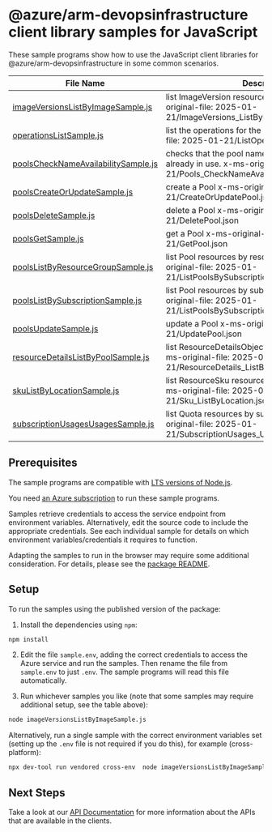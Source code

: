 # @azure/arm-devopsinfrastructure client library samples for JavaScript

These sample programs show how to use the JavaScript client libraries for @azure/arm-devopsinfrastructure in some common scenarios.

| **File Name**                                                           | **Description**                                                                                                               |
| ----------------------------------------------------------------------- | ----------------------------------------------------------------------------------------------------------------------------- |
| [imageVersionsListByImageSample.js][imageversionslistbyimagesample]     | list ImageVersion resources by Image x-ms-original-file: 2025-01-21/ImageVersions_ListByImage.json                            |
| [operationsListSample.js][operationslistsample]                         | list the operations for the provider x-ms-original-file: 2025-01-21/ListOperations.json                                       |
| [poolsCheckNameAvailabilitySample.js][poolschecknameavailabilitysample] | checks that the pool name is valid and is not already in use. x-ms-original-file: 2025-01-21/Pools_CheckNameAvailability.json |
| [poolsCreateOrUpdateSample.js][poolscreateorupdatesample]               | create a Pool x-ms-original-file: 2025-01-21/CreateOrUpdatePool.json                                                          |
| [poolsDeleteSample.js][poolsdeletesample]                               | delete a Pool x-ms-original-file: 2025-01-21/DeletePool.json                                                                  |
| [poolsGetSample.js][poolsgetsample]                                     | get a Pool x-ms-original-file: 2025-01-21/GetPool.json                                                                        |
| [poolsListByResourceGroupSample.js][poolslistbyresourcegroupsample]     | list Pool resources by resource group x-ms-original-file: 2025-01-21/ListPoolsBySubscriptionAndResourceGroup.json             |
| [poolsListBySubscriptionSample.js][poolslistbysubscriptionsample]       | list Pool resources by subscription ID x-ms-original-file: 2025-01-21/ListPoolsBySubscription.json                            |
| [poolsUpdateSample.js][poolsupdatesample]                               | update a Pool x-ms-original-file: 2025-01-21/UpdatePool.json                                                                  |
| [resourceDetailsListByPoolSample.js][resourcedetailslistbypoolsample]   | list ResourceDetailsObject resources by Pool x-ms-original-file: 2025-01-21/ResourceDetails_ListByPool.json                   |
| [skuListByLocationSample.js][skulistbylocationsample]                   | list ResourceSku resources by subscription ID x-ms-original-file: 2025-01-21/Sku_ListByLocation.json                          |
| [subscriptionUsagesUsagesSample.js][subscriptionusagesusagessample]     | list Quota resources by subscription ID x-ms-original-file: 2025-01-21/SubscriptionUsages_Usages.json                         |

## Prerequisites

The sample programs are compatible with [LTS versions of Node.js](https://github.com/nodejs/release#release-schedule).

You need [an Azure subscription][freesub] to run these sample programs.

Samples retrieve credentials to access the service endpoint from environment variables. Alternatively, edit the source code to include the appropriate credentials. See each individual sample for details on which environment variables/credentials it requires to function.

Adapting the samples to run in the browser may require some additional consideration. For details, please see the [package README][package].

## Setup

To run the samples using the published version of the package:

1. Install the dependencies using `npm`:

```bash
npm install
```

2. Edit the file `sample.env`, adding the correct credentials to access the Azure service and run the samples. Then rename the file from `sample.env` to just `.env`. The sample programs will read this file automatically.

3. Run whichever samples you like (note that some samples may require additional setup, see the table above):

```bash
node imageVersionsListByImageSample.js
```

Alternatively, run a single sample with the correct environment variables set (setting up the `.env` file is not required if you do this), for example (cross-platform):

```bash
npx dev-tool run vendored cross-env  node imageVersionsListByImageSample.js
```

## Next Steps

Take a look at our [API Documentation][apiref] for more information about the APIs that are available in the clients.

[imageversionslistbyimagesample]: https://github.com/Azure/azure-sdk-for-js/blob/main/sdk/devopsinfrastructure/arm-devopsinfrastructure/samples/v1/javascript/imageVersionsListByImageSample.js
[operationslistsample]: https://github.com/Azure/azure-sdk-for-js/blob/main/sdk/devopsinfrastructure/arm-devopsinfrastructure/samples/v1/javascript/operationsListSample.js
[poolschecknameavailabilitysample]: https://github.com/Azure/azure-sdk-for-js/blob/main/sdk/devopsinfrastructure/arm-devopsinfrastructure/samples/v1/javascript/poolsCheckNameAvailabilitySample.js
[poolscreateorupdatesample]: https://github.com/Azure/azure-sdk-for-js/blob/main/sdk/devopsinfrastructure/arm-devopsinfrastructure/samples/v1/javascript/poolsCreateOrUpdateSample.js
[poolsdeletesample]: https://github.com/Azure/azure-sdk-for-js/blob/main/sdk/devopsinfrastructure/arm-devopsinfrastructure/samples/v1/javascript/poolsDeleteSample.js
[poolsgetsample]: https://github.com/Azure/azure-sdk-for-js/blob/main/sdk/devopsinfrastructure/arm-devopsinfrastructure/samples/v1/javascript/poolsGetSample.js
[poolslistbyresourcegroupsample]: https://github.com/Azure/azure-sdk-for-js/blob/main/sdk/devopsinfrastructure/arm-devopsinfrastructure/samples/v1/javascript/poolsListByResourceGroupSample.js
[poolslistbysubscriptionsample]: https://github.com/Azure/azure-sdk-for-js/blob/main/sdk/devopsinfrastructure/arm-devopsinfrastructure/samples/v1/javascript/poolsListBySubscriptionSample.js
[poolsupdatesample]: https://github.com/Azure/azure-sdk-for-js/blob/main/sdk/devopsinfrastructure/arm-devopsinfrastructure/samples/v1/javascript/poolsUpdateSample.js
[resourcedetailslistbypoolsample]: https://github.com/Azure/azure-sdk-for-js/blob/main/sdk/devopsinfrastructure/arm-devopsinfrastructure/samples/v1/javascript/resourceDetailsListByPoolSample.js
[skulistbylocationsample]: https://github.com/Azure/azure-sdk-for-js/blob/main/sdk/devopsinfrastructure/arm-devopsinfrastructure/samples/v1/javascript/skuListByLocationSample.js
[subscriptionusagesusagessample]: https://github.com/Azure/azure-sdk-for-js/blob/main/sdk/devopsinfrastructure/arm-devopsinfrastructure/samples/v1/javascript/subscriptionUsagesUsagesSample.js
[apiref]: https://learn.microsoft.com/javascript/api/@azure/arm-devopsinfrastructure?view=azure-node-preview
[freesub]: https://azure.microsoft.com/free/
[package]: https://github.com/Azure/azure-sdk-for-js/tree/main/sdk/devopsinfrastructure/arm-devopsinfrastructure/README.md
